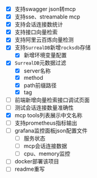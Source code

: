 
- [x] 支持swagger json转mcp
- [x] 支持sse、streamable mcp
- [x] 支持会话连接数统计
- [x] 支持接口向量检索
- [x] 支持阿里云百炼向量检测
- [x] 支持`SurrealDB`新增`rocksdb`存储
  - [x] 新增环境变量配置
- [x] `SurrealDB`元数据过滤
  - [x] server名称
  - [x] method
  - [x] path前缀路径
  - [x] tag
- [ ] 前端新增向量检索接口调试页面
- [ ] 测试会话连接数量准确性
- [x] mcp tools列表展示中文名称
- [ ] 支持prometheus指标输出
- [ ] grafana监控面板json配置文件
  - [ ] 服务状态
  - [ ] mcp会话连接数据
  - [ ] cpu、memory监控
- [ ] docker部署该项目
- [ ] readme重写